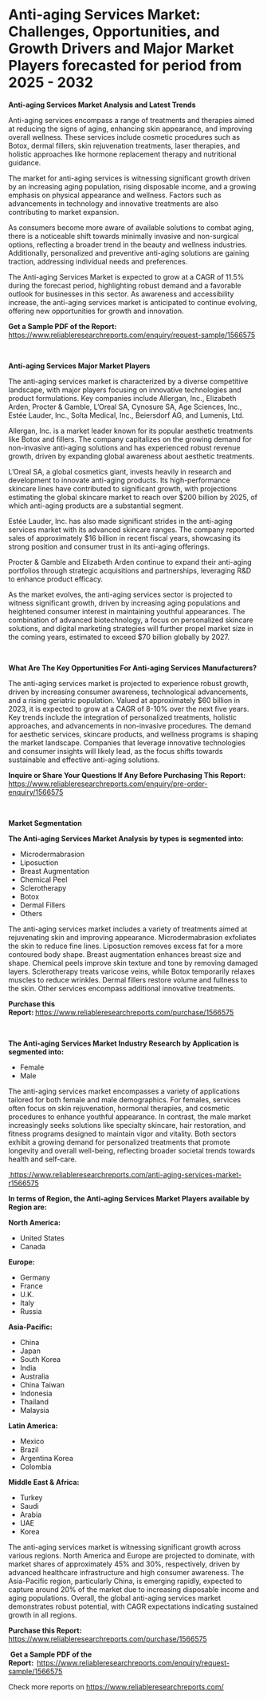 <p><h1>Anti-aging Services Market: Challenges, Opportunities, and Growth Drivers and Major Market Players forecasted for period from 2025 - 2032</h1></p><p><strong>Anti-aging Services Market Analysis and Latest Trends</strong></p>
<p><p>Anti-aging services encompass a range of treatments and therapies aimed at reducing the signs of aging, enhancing skin appearance, and improving overall wellness. These services include cosmetic procedures such as Botox, dermal fillers, skin rejuvenation treatments, laser therapies, and holistic approaches like hormone replacement therapy and nutritional guidance. </p><p>The market for anti-aging services is witnessing significant growth driven by an increasing aging population, rising disposable income, and a growing emphasis on physical appearance and wellness. Factors such as advancements in technology and innovative treatments are also contributing to market expansion. </p><p>As consumers become more aware of available solutions to combat aging, there is a noticeable shift towards minimally invasive and non-surgical options, reflecting a broader trend in the beauty and wellness industries. Additionally, personalized and preventive anti-aging solutions are gaining traction, addressing individual needs and preferences. </p><p>The Anti-aging Services Market is expected to grow at a CAGR of 11.5% during the forecast period, highlighting robust demand and a favorable outlook for businesses in this sector. As awareness and accessibility increase, the anti-aging services market is anticipated to continue evolving, offering new opportunities for growth and innovation.</p></p>
<p><strong>Get a Sample PDF of the Report:&nbsp;</strong> <a href="https://www.reliableresearchreports.com/enquiry/request-sample/1566575?utm_campaign=3557&utm_medium=2&utm_source=Github&utm_content=ia&utm_term=22032025&utm_id=anti-aging-services">https://www.reliableresearchreports.com/enquiry/request-sample/1566575</a></p>
<p>&nbsp;</p>
<p><strong>Anti-aging Services Major Market Players</strong></p>
<p><p>The anti-aging services market is characterized by a diverse competitive landscape, with major players focusing on innovative technologies and product formulations. Key companies include Allergan, Inc., Elizabeth Arden, Procter & Gamble, L’Oreal SA, Cynosure SA, Age Sciences, Inc., Estée Lauder, Inc., Solta Medical, Inc., Beiersdorf AG, and Lumenis, Ltd.</p><p>Allergan, Inc. is a market leader known for its popular aesthetic treatments like Botox and fillers. The company capitalizes on the growing demand for non-invasive anti-aging solutions and has experienced robust revenue growth, driven by expanding global awareness about aesthetic treatments.</p><p>L’Oreal SA, a global cosmetics giant, invests heavily in research and development to innovate anti-aging products. Its high-performance skincare lines have contributed to significant growth, with projections estimating the global skincare market to reach over $200 billion by 2025, of which anti-aging products are a substantial segment.</p><p>Estée Lauder, Inc. has also made significant strides in the anti-aging services market with its advanced skincare ranges. The company reported sales of approximately $16 billion in recent fiscal years, showcasing its strong position and consumer trust in its anti-aging offerings.</p><p>Procter & Gamble and Elizabeth Arden continue to expand their anti-aging portfolios through strategic acquisitions and partnerships, leveraging R&D to enhance product efficacy. </p><p>As the market evolves, the anti-aging services sector is projected to witness significant growth, driven by increasing aging populations and heightened consumer interest in maintaining youthful appearances. The combination of advanced biotechnology, a focus on personalized skincare solutions, and digital marketing strategies will further propel market size in the coming years, estimated to exceed $70 billion globally by 2027.</p></p>
<p>&nbsp;</p>
<p><strong>What Are The Key Opportunities For Anti-aging Services Manufacturers?</strong></p>
<p><p>The anti-aging services market is projected to experience robust growth, driven by increasing consumer awareness, technological advancements, and a rising geriatric population. Valued at approximately $60 billion in 2023, it is expected to grow at a CAGR of 8-10% over the next five years. Key trends include the integration of personalized treatments, holistic approaches, and advancements in non-invasive procedures. The demand for aesthetic services, skincare products, and wellness programs is shaping the market landscape. Companies that leverage innovative technologies and consumer insights will likely lead, as the focus shifts towards sustainable and effective anti-aging solutions.</p></p>
<p><strong>Inquire or Share Your Questions If Any Before Purchasing This Report:</strong> <a href="https://www.reliableresearchreports.com/enquiry/pre-order-enquiry/1566575?utm_campaign=3557&utm_medium=2&utm_source=Github&utm_content=ia&utm_term=22032025&utm_id=anti-aging-services">https://www.reliableresearchreports.com/enquiry/pre-order-enquiry/1566575</a></p>
<p>&nbsp;</p>
<p><strong>Market Segmentation</strong></p>
<p><strong>The Anti-aging Services Market Analysis by types is segmented into:</strong></p>
<p><ul><li>Microdermabrasion</li><li>Liposuction</li><li>Breast Augmentation</li><li>Chemical Peel</li><li>Sclerotherapy</li><li>Botox</li><li>Dermal Fillers</li><li>Others</li></ul></p>
<p><p>The anti-aging services market includes a variety of treatments aimed at rejuvenating skin and improving appearance. Microdermabrasion exfoliates the skin to reduce fine lines. Liposuction removes excess fat for a more contoured body shape. Breast augmentation enhances breast size and shape. Chemical peels improve skin texture and tone by removing damaged layers. Sclerotherapy treats varicose veins, while Botox temporarily relaxes muscles to reduce wrinkles. Dermal fillers restore volume and fullness to the skin. Other services encompass additional innovative treatments.</p></p>
<p><strong>Purchase this Report:&nbsp;</strong><a href="https://www.reliableresearchreports.com/purchase/1566575?utm_campaign=3557&utm_medium=2&utm_source=Github&utm_content=ia&utm_term=22032025&utm_id=anti-aging-services">https://www.reliableresearchreports.com/purchase/1566575</a></p>
<p>&nbsp;</p>
<p><strong>The Anti-aging Services Market Industry Research by Application is segmented into:</strong></p>
<p><ul><li>Female</li><li>Male</li></ul></p>
<p><p>The anti-aging services market encompasses a variety of applications tailored for both female and male demographics. For females, services often focus on skin rejuvenation, hormonal therapies, and cosmetic procedures to enhance youthful appearance. In contrast, the male market increasingly seeks solutions like specialty skincare, hair restoration, and fitness programs designed to maintain vigor and vitality. Both sectors exhibit a growing demand for personalized treatments that promote longevity and overall well-being, reflecting broader societal trends towards health and self-care.</p></p>
<p><a href="https://www.reliableresearchreports.com/anti-aging-services-market-r1566575?utm_campaign=3557&utm_medium=2&utm_source=Github&utm_content=ia&utm_term=22032025&utm_id=anti-aging-services">&nbsp;https://www.reliableresearchreports.com/anti-aging-services-market-r1566575</a></p>
<p><strong>In terms of Region, the Anti-aging Services Market Players available by Region are:</strong></p>
<p>
    <p> <strong> North America: </strong>
        <ul>
            <li>United States</li>
            <li>Canada</li>
        </ul>
        </p> 
    <p> <strong> Europe: </strong>
        <ul>
            <li>Germany</li>
            <li>France</li>
            <li>U.K.</li>
            <li>Italy</li>
            <li>Russia</li>
        </ul>
        </p> 
    <p> <strong> Asia-Pacific: </strong>
        <ul>
            <li>China</li>
            <li>Japan</li>
            <li>South Korea</li>
            <li>India</li>
            <li>Australia</li>
            <li>China Taiwan</li>
            <li>Indonesia</li>
            <li>Thailand</li>
            <li>Malaysia</li>
        </ul>
        </p> 
    <p> <strong> Latin America: </strong>
        <ul>
            <li>Mexico</li>
            <li>Brazil</li>
            <li>Argentina Korea</li>
            <li>Colombia</li>
        </ul>
        </p> 
    <p> <strong> Middle East & Africa: </strong>
        <ul>
            <li>Turkey</li>
            <li>Saudi</li>
            <li>Arabia</li>
            <li>UAE</li>
            <li>Korea</li>
        </ul>
    </p>
    </p>
<p><p>The anti-aging services market is witnessing significant growth across various regions. North America and Europe are projected to dominate, with market shares of approximately 45% and 30%, respectively, driven by advanced healthcare infrastructure and high consumer awareness. The Asia-Pacific region, particularly China, is emerging rapidly, expected to capture around 20% of the market due to increasing disposable income and aging populations. Overall, the global anti-aging services market demonstrates robust potential, with CAGR expectations indicating sustained growth in all regions.</p></p>
<p><strong>Purchase this Report: </strong><a href="https://www.reliableresearchreports.com/purchase/1566575?utm_campaign=3557&utm_medium=2&utm_source=Github&utm_content=ia&utm_term=22032025&utm_id=anti-aging-services">https://www.reliableresearchreports.com/purchase/1566575</a></p>
<p>&nbsp;<strong>Get a Sample PDF of the Report:&nbsp;&nbsp;</strong><a href="https://www.reliableresearchreports.com/enquiry/request-sample/1566575?utm_campaign=3557&utm_medium=2&utm_source=Github&utm_content=ia&utm_term=22032025&utm_id=anti-aging-services">https://www.reliableresearchreports.com/enquiry/request-sample/1566575</a></p>
<p><strong></strong></p>
<p>Check more reports on <a href="https://www.reliableresearchreports.com/?utm_campaign=3557&utm_medium=2&utm_source=Github&utm_content=ia&utm_term=22032025&utm_id=anti-aging-services">https://www.reliableresearchreports.com/</a></p>